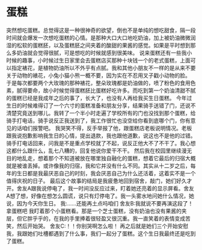 # 蛋糕

突然想吃蛋糕。总觉得这是一种很神奇的欲望，倒也不是单纯的想吃甜食，隔一段时间就会爆发一次想吃蛋糕的心情。是那种大口大口地吃奶油，加上被奶油微微润湿的松软的蛋糕胚，以及蛋糕胚之间夹着的酸甜的果酱的感觉。如果是平时想到那么多奶油就会觉得很腻，可是想吃的时候就感到很美味。
说来蛋糕还有一些我小时候的趣事，小时候过生日家里会去蛋糕店买那种十块钱一个的老式蛋糕，上面可以指定裱花，是植物奶油所以不外乎有点腻。我和其他小朋友不一样的是从来不要关于动物的裱花，小兔小猫小熊一概不要，因为实在不忍用叉子戳小动物的脸。
于是每次都要两个大玫瑰的那种裱花，整朵玫瑰都是奶油做的，喷了粉色的食用色素，腻得要命，故小时候觉得蛋糕胚比蛋糕好吃许多。而吃到第一个奶油清甜不腻的蛋糕已经是我成年之后的事了，长大了，也没有人再给我买生日蛋糕。
今年过生日的时候难得订了一个六寸的蛋糕准备和朋友分享，结果骑手送错了门，还说不清楚究竟送到哪儿。我转了一个半小时走遍了学校所有的门也没找到那个蛋糕，给骑手打电话，骑手说反正我送到了，我工作很忙也没空给你看到底哪个门，你有意见的话咱们报警吧。
我哭笑不得，反手举报了他，跟蛋糕店老板说明情况。老板跟我说抱歉影响我生日的心情，提出退款，我也跟他道歉，说这也不是他的过错。骑手打电话回来，问我是不是重点学校就了不起，说反正他大不了不干了。我心想这都什么跟什么，乱七八糟的，回复他说你爱干不干。
然后我在校园里继续漫无目的地乱走，想着那个不知道被放在哪里独自融化的蛋糕，想着它最后的归宿大概就是被谁丢掉。或许像我的归宿，我和它并没有什么不同。其实从十二岁之后，每年的生日都是我最厌恶自己的时刻，我会厌恶自己为什么还活着，这着实不是一个值得庆祝的日子。
最后这个故事的结局是我疲惫地回到宿舍，敲门，她们好久才开。舍友A跟我说停电了，我一时间没反应过来，盯着她还亮着的显示屏看。舍友A想了想，好像在想怎么圆谎，说只有灯停电了。我一头雾水地问她什么情况，她说，因为今天你生日。
我:……还能再土点吗咱们
舍友B:我就说不要再演这段了！拿蛋糕吧
我盯着那个小蛋糕看。那是一个芝士蛋糕，没有奶油也没有果酱的夹层，但它胖乎乎的，在我的手里捧着很轻盈又很沉重。我一直笑着的表情变成苦笑，然后开始哭。
舍友C:！！你别哭啊怎么啦！
再之后就是她们三个开始安慰我，我跟她们吐槽都遇到了什么事，我们一起分了蛋糕。这个生日我最终还是吃到了蛋糕。
